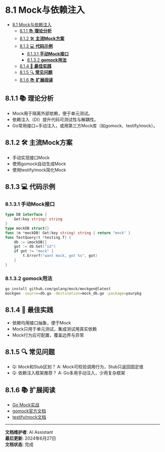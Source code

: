 # 8.1 Mock与依赖注入

<!-- TOC START -->
- [8.1 Mock与依赖注入](#mock与依赖注入)
  - [8.1.1 📚 **理论分析**](#📚-**理论分析**)
  - [8.1.2 🛠️ **主流Mock方案**](#🛠️-**主流mock方案**)
  - [8.1.3 💻 **代码示例**](#💻-**代码示例**)
    - [8.1.3.1 **手动Mock接口**](#**手动mock接口**)
    - [8.1.3.2 **gomock用法**](#**gomock用法**)
  - [8.1.4 🎯 **最佳实践**](#🎯-**最佳实践**)
  - [8.1.5 🔍 **常见问题**](#🔍-**常见问题**)
  - [8.1.6 📚 **扩展阅读**](#📚-**扩展阅读**)
<!-- TOC END -->














## 8.1.1 📚 **理论分析**

- Mock用于隔离外部依赖，便于单元测试。
- 依赖注入（DI）提升代码可测试性与解耦性。
- Go常用接口+手动注入，或用第三方Mock库（如gomock、testify/mock）。

## 8.1.2 🛠️ **主流Mock方案**

- 手动实现接口Mock
- 使用gomock自动生成Mock
- 使用testify/mock简化Mock

## 8.1.3 💻 **代码示例**

### 8.1.3.1 **手动Mock接口**

```go
type DB interface {
    Get(key string) string
}
type mockDB struct{}
func (m *mockDB) Get(key string) string { return "mock" }
func TestQuery(t *testing.T) {
    db := &mockDB{}
    got := db.Get("id")
    if got != "mock" {
        t.Errorf("want mock, got %s", got)
    }
}
```

### 8.1.3.2 **gomock用法**

```bash
go install github.com/golang/mock/mockgen@latest
mockgen -source=db.go -destination=mock_db.go -package=yourpkg
```

## 8.1.4 🎯 **最佳实践**

- 依赖均用接口抽象，便于Mock
- Mock只用于单元测试，集成测试用真实依赖
- Mock行为应可配置，覆盖边界与异常

## 8.1.5 🔍 **常见问题**

- Q: Mock和Stub区别？
  A: Mock可校验调用行为，Stub只返回固定值
- Q: 依赖注入框架推荐？
  A: Go多用手动注入，少用复杂框架

## 8.1.6 📚 **扩展阅读**

- [Go Mock实战](https://geektutu.com/post/hpg-golang-mock.html)
- [gomock官方文档](https://github.com/golang/mock)
- [testify/mock文档](https://pkg.go.dev/github.com/stretchr/testify/mock)

---

**文档维护者**: AI Assistant  
**最后更新**: 2024年6月27日  
**文档状态**: 完成
